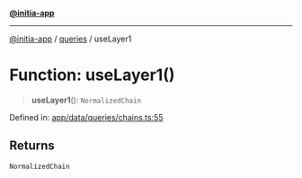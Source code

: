 [**@initia-app**](../../data.md)

***

[@initia-app](../../data.md) / [queries](../data.md) / useLayer1

# Function: useLayer1()

> **useLayer1**(): `NormalizedChain`

Defined in: [app/data/queries/chains.ts:55](https://github.com/hanwong/app-v2/blob/b6cc29462bca0bededdcec342d091f91e17e428a/app/data/queries/chains.ts#L55)

## Returns

`NormalizedChain`
